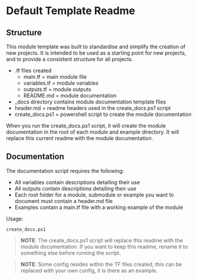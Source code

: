 # Default Template Readme

## Structure

This module template was built to standardise and simplify the creation of new projects. It is intended to be used as a starting point for new projects, and to provide a consistent structure for all projects.

- .tf files created
  - main.tf = main module file
  - variables.tf = module variables
  - outputs.tf = module outputs
  - README.md = module documentation
- _docs directory contains module documentation template files
- header.md = readme headers used in the create_docs.ps1 script
- create_docs.ps1 = powershell script to create the module documentation

When you run the create_docs.ps1 script, it will create the module documentation in the root of each module and example directory. It will replace this current readme with the module documentation.

## Documentation 

The documentation script requires the following:

- All variables contain descriptions detailing their use
- All outputs contain descriptions detailing their use
- Each root folder for a module, submodule or example you want to document must contain a header.md file
- Examples contain a main.tf file with a working example of the module

Usage:

```
create_docs.ps1
```

> **NOTE**: The create_docs.ps1 script will replace this readme with the module documentation. If you want to keep this readme, rename it to something else before running the script.

> **NOTE**: Some config resides within the TF files created, this can be replaced with your own config, it is there as an example.